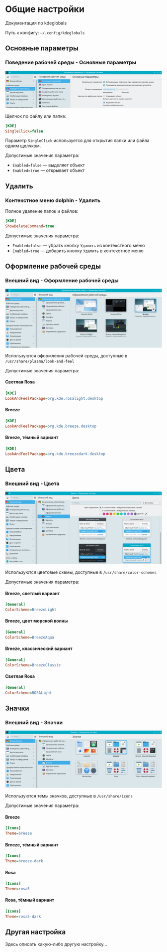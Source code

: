 # Общие настройки

Документация по kdeglobals

Путь к конфигу: `~/.config/kdeglobals`

## Основные параметры

### Поведение рабочей среды - Основные параметры

![""](../img/20230704_125425.png "")

Щелчок по файлу или папке:

```ini
[KDE]
SingleClick=false
```

Параметр `SingleClick` используется для открытия папки или файла одним щелчком.

Допустимые значения параметра:

* `Enabled=false` — выделяет объект
* `Enabled=true` — открывает объект

## Удалить

### Контекстное меню dolphin - Удалить

Полное удаление папок и файлов:

```ini
[KDE]
ShowDeleteCommand=true
```

Допустимые значения параметра:

* `Enabled=false` — убрать кнопку `Удалить` из контекстного меню
* `Enabled=true` — добавить кнопку `Удалить` в контекстное меню

## Оформление рабочей среды

### Внешний вид - Оформление рабочей среды

![""](../img/20230704_172159.png "")

Используются оформления рабочей среды, доступные в `/usr/share/plasma/look-and-feel`

Допустимые значения параметра:

#### Светлая Rosa

```ini
[KDE]
LookAndFeelPackage=org.kde.rosalight.desktop
```

#### Breeze

```ini
[KDE]
LookAndFeelPackage=org.kde.breeze.desktop
```

#### Breeze, тёмный вариант

```ini
[KDE]
LookAndFeelPackage=org.kde.breezedark.desktop
```

## Цвета

### Внешний вид - Цвета

![""](../img/20230704_165005.png "")

Используются цветовые схемы, доступные в `/usr/share/color-schemes`

Допустимые значения параметра:

#### Breeze, светлый вариант

```ini
[General]
ColorScheme=BreezeLight
```

#### Breeze, цвет морской волны

```ini
[General]
ColorScheme=BreezeAqua
```

#### Breeze, классический вариант

```ini
[General]
ColorScheme=BreezeClassic
```

#### Светлая Rosa

```ini
[General]
ColorScheme=ROSALight
```

## Значки

### Внешний вид - Значки

![""](../img/20230705_085209.png "")

Используются темы значков, доступные в `/usr/share/icons`

Допустимые значения параметра:

#### Breeze

```ini
[Icons]
Theme=breeze
```

#### Breeze, тёмный вариант

```ini
[Icons]
Theme=breeze-dark
```

#### Rosa

```ini
[Icons]
Theme=rosa5
```

#### Rosa, тёмный вариант

```ini
[Icons]
Theme=rosa5-dark
```

## Другая настройка

Здесь описать какую-либо другую настройку...
